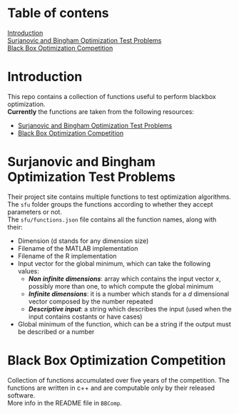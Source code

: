 # Table of contens
[Introduction](#introduction)  
[Surjanovic and Bingham Optimization Test Problems](#surjanovic-and-bingham-optimization-test-problems)  
[Black Box Optimization Competition](#black-box-optimization-competition)  

# Introduction
This repo contains a collection of functions useful to perform blackbox optimization.  
**Currently** the functions are taken from the following resources:
- [Surjanovic and Bingham Optimization Test Problems](https://www.sfu.ca/~ssurjano/optimization.html)
- [Black Box Optimization Competition](https://www.ini.rub.de/PEOPLE/glasmtbl/projects/bbcomp/)

# Surjanovic and Bingham Optimization Test Problems
Their project site contains multiple functions to test optimization algorithms.  
The `sfu` folder groups the functions according to whether they accept parameters or not.  
The `sfu/functions.json` file contains all the function names, along with their:
- Dimension (d stands for any dimension size)
- Filename of the MATLAB implementation
- Filename of the R implementation
- Input vector for the global minimum, which can take the following values:
	- ***Non infinite dimensions***: array which contains the input vector *x*, possibly more than one, to which compute the global minimum
	- ***Infinite dimensions***: it is a number which stands for a *d* dimensional vector composed by the number repeated
	- ***Descriptive input***: a string which describes the input (used when the input contains costants or have cases)
- Global minimum of the function, which can be a string if the output must be described or a number

# Black Box Optimization Competition
Collection of functions accumulated over five years of the competition. The functions are written in c++ and are computable only by their released software.  
More info in the README file in `BBComp`.
